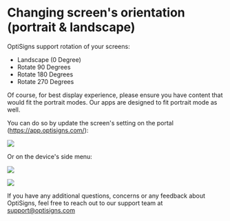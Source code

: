 # Changing screen's orientation (portrait & landscape)

OptiSigns support rotation of your screens:

* Landscape (0 Degree)
* Rotate 90 Degrees
* Rotate 180 Degrees
* Rotate 270 Degrees

Of course, for best display experience, please ensure you have content that would fit the portrait modes. Our apps are designed to fit portrait mode as well.

You can do so by update the screen's setting on the portal (<https://app.optisigns.com/>):

![](https://support.optisigns.com/hc/article_attachments/360025423613)

Or on the device's side menu:

![](https://support.optisigns.com/hc/article_attachments/360025424053)

![](https://support.optisigns.com/hc/article_attachments/360025424473)

If you have any additional questions, concerns or any feedback about OptiSigns, feel free to reach out to our support team at [support@optisigns.com](mailto:support@optisigns.com)